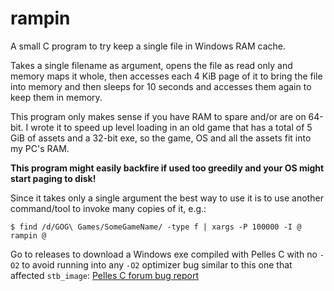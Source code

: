 # rampin

A small C program to try keep a single file in Windows RAM cache.

Takes a single filename as argument, opens the file as read only and memory
maps it whole, then accesses each 4 KiB page of it to bring the file into memory
and then sleeps for 10 seconds and accesses them again to keep them in memory.

This program only makes sense if you have RAM to spare and/or are on 64-bit. I
wrote it to speed up level loading in an old game that has a total of 5 GiB of
assets and a 32-bit exe, so the game, OS and all the assets fit into my PC's RAM.

**This program might easily backfire if used too greedily and your OS might start paging to disk!**

Since it takes only a single argument the best way to use it is to use
another command/tool to invoke many copies of it, e.g.:
```
$ find /d/GOG\ Games/SomeGameName/ -type f | xargs -P 100000 -I @ rampin @
```

Go to releases to download a Windows exe compiled with Pelles C with no `-O2`
to avoid running into any `-O2` optimizer bug similar to this one that affected
`stb_image`: [Pelles C forum bug report](https://forum.pellesc.de/index.php?topic=7837.0)
